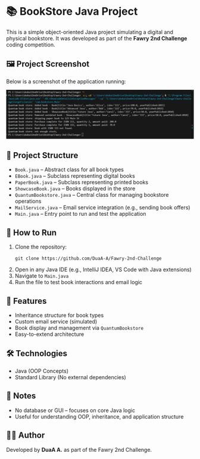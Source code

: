 <!DOCTYPE html>
<html lang="en">
<body>

  <h1>📚 BookStore Java Project</h1>

  <p>This is a simple object-oriented Java project simulating a digital and physical bookstore. It was developed as part of the <strong>Fawry 2nd Challenge</strong> coding competition.</p>

<h2>🖼️ Project Screenshot</h2>
<p>Below is a screenshot of the application running:</p>
<img src="image.png" alt="BookStore Java Application Running" width="700">
  </p>

  <h2>📁 Project Structure</h2>
  <ul class="file-list">
    <li><code>Book.java</code> – Abstract class for all book types</li>
    <li><code>EBook.java</code> – Subclass representing digital books</li>
    <li><code>PaperBook.java</code> – Subclass representing printed books</li>
    <li><code>ShowcaseBook.java</code> – Books displayed in the store</li>
    <li><code>QuantumBookstore.java</code> – Central class for managing bookstore operations</li>
    <li><code>MailService.java</code> – Email service integration (e.g., sending book offers)</li>
    <li><code>Main.java</code> – Entry point to run and test the application</li>
  </ul>

  <h2>🚀 How to Run</h2>
  <ol>
    <li>Clone the repository:
      <pre><code>git clone https://github.com/DuaA-A/Fawry-2nd-Challenge</code></pre>
    </li>
    <li>Open in any Java IDE (e.g., IntelliJ IDEA, VS Code with Java extensions)</li>
    <li>Navigate to <code>Main.java</code></li>
    <li>Run the file to test book interactions and email logic</li>
  </ol>

  <h2>🧠 Features</h2>
  <ul>
    <li>Inheritance structure for book types</li>
    <li>Custom email service (simulated)</li>
    <li>Book display and management via <code>QuantumBookstore</code></li>
    <li>Easy-to-extend architecture</li>
  </ul>

  <h2>🛠️ Technologies</h2>
  <ul>
    <li>Java (OOP Concepts)</li>
    <li>Standard Library (No external dependencies)</li>
  </ul>

  <h2>📌 Notes</h2>
  <ul>
    <li>No database or GUI – focuses on core Java logic</li>
    <li>Useful for understanding OOP, inheritance, and application structure</li>
  </ul>

  <h2>👩‍💻 Author</h2>
  <p>Developed by <strong>DuaA A.</strong> as part of the Fawry 2nd Challenge.</p>

</body>
</html>
